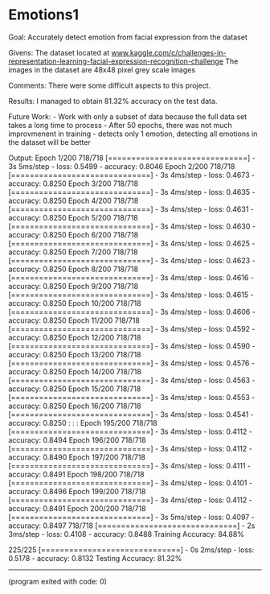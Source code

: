# Emotions1
Goal: 
	Accurately detect emotion from facial expression from the dataset

Givens: 
	The dataset located at www.kaggle.com/c/challenges-in-representation-learning-facial-expression-recognition-challenge
	The images in the dataset are 48x48 pixel grey scale images

Comments:
	There were some difficult aspects to this project. 
	
Results:
	I managed to obtain 81.32% accuracy on the test data.
	
Future Work:
	- Work with only a subset of data because the full data set takes a long time to process
	- After 50 epochs, there was not much improvmenent in training
	- detects only 1 emotion, detecting all emotions in the dataset will be better
	
Output:
Epoch 1/200
718/718 [==============================] - 3s 5ms/step - loss: 0.5499 - accuracy: 0.8046
Epoch 2/200
718/718 [==============================] - 3s 4ms/step - loss: 0.4673 - accuracy: 0.8250
Epoch 3/200
718/718 [==============================] - 3s 4ms/step - loss: 0.4635 - accuracy: 0.8250
Epoch 4/200
718/718 [==============================] - 3s 4ms/step - loss: 0.4631 - accuracy: 0.8250
Epoch 5/200
718/718 [==============================] - 3s 4ms/step - loss: 0.4630 - accuracy: 0.8250
Epoch 6/200
718/718 [==============================] - 3s 4ms/step - loss: 0.4625 - accuracy: 0.8250
Epoch 7/200
718/718 [==============================] - 3s 4ms/step - loss: 0.4623 - accuracy: 0.8250
Epoch 8/200
718/718 [==============================] - 3s 4ms/step - loss: 0.4616 - accuracy: 0.8250
Epoch 9/200
718/718 [==============================] - 3s 4ms/step - loss: 0.4615 - accuracy: 0.8250
Epoch 10/200
718/718 [==============================] - 3s 4ms/step - loss: 0.4606 - accuracy: 0.8250
Epoch 11/200
718/718 [==============================] - 3s 4ms/step - loss: 0.4592 - accuracy: 0.8250
Epoch 12/200
718/718 [==============================] - 3s 4ms/step - loss: 0.4590 - accuracy: 0.8250
Epoch 13/200
718/718 [==============================] - 3s 4ms/step - loss: 0.4576 - accuracy: 0.8250
Epoch 14/200
718/718 [==============================] - 3s 4ms/step - loss: 0.4563 - accuracy: 0.8250
Epoch 15/200
718/718 [==============================] - 3s 4ms/step - loss: 0.4553 - accuracy: 0.8250
Epoch 16/200
718/718 [==============================] - 3s 4ms/step - loss: 0.4541 - accuracy: 0.8250
:
:
:
Epoch 195/200
718/718 [==============================] - 3s 4ms/step - loss: 0.4112 - accuracy: 0.8494
Epoch 196/200
718/718 [==============================] - 3s 4ms/step - loss: 0.4112 - accuracy: 0.8490
Epoch 197/200
718/718 [==============================] - 3s 4ms/step - loss: 0.4111 - accuracy: 0.8491
Epoch 198/200
718/718 [==============================] - 3s 4ms/step - loss: 0.4101 - accuracy: 0.8496
Epoch 199/200
718/718 [==============================] - 3s 4ms/step - loss: 0.4112 - accuracy: 0.8491
Epoch 200/200
718/718 [==============================] - 3s 5ms/step - loss: 0.4097 - accuracy: 0.8497
718/718 [==============================] - 2s 3ms/step - loss: 0.4108 - accuracy: 0.8488
Training Accuracy: 84.88%

225/225 [==============================] - 0s 2ms/step - loss: 0.5178 - accuracy: 0.8132
Testing Accuracy: 81.32%



------------------
(program exited with code: 0)
